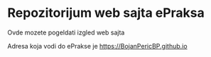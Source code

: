 # Repozitorijum web sajta ePraksa

Ovde mozete pogeldati izgled web sajta

Adresa koja vodi do ePrakse je https://BojanPericBP.github.io
